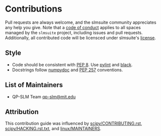 # Contributions

Pull requests are always welcome, and the slmsuite community appreciates any help you give.
Note that a [code of conduct](https://github.com/slmsuite/slmsuite/blob/main/CODE_OF_CONDUCT.md)
applies to all spaces managed by the ``slmsuite`` project, including issues and pull requests.
Additionally, all contributed code will be licensced under slmsuite's
[license](https://github.com/slmsuite/slmsuite/blob/main/LICENSE).

## Style
- Code should be consistent with [PEP 8](https://peps.python.org/pep-0008/).
  Use [pylint](https://pylint.pycqa.org/en/latest/) and [black](https://black.readthedocs.io/en/stable/index.html).
- Docstrings follow [numpydoc](https://numpydoc.readthedocs.io/en/latest/format.html)
  and [PEP 257](https://www.python.org/dev/peps/pep-0257/#specification) conventions.

## List of Maintainers

- QP-SLM Team <qp-slm@mit.edu>

## Attribution

This contribution guide was influenced by
[scipy/CONTRIBUTING.rst](https://github.com/scipy/scipy/blob/main/CONTRIBUTING.rst),
[scipy/HACKING.rst.txt](https://github.com/scipy/scipy/blob/main/HACKING.rst.txt),
and [linux/MAINTAINERS](https://github.com/torvalds/linux/blob/master/MAINTAINERS).